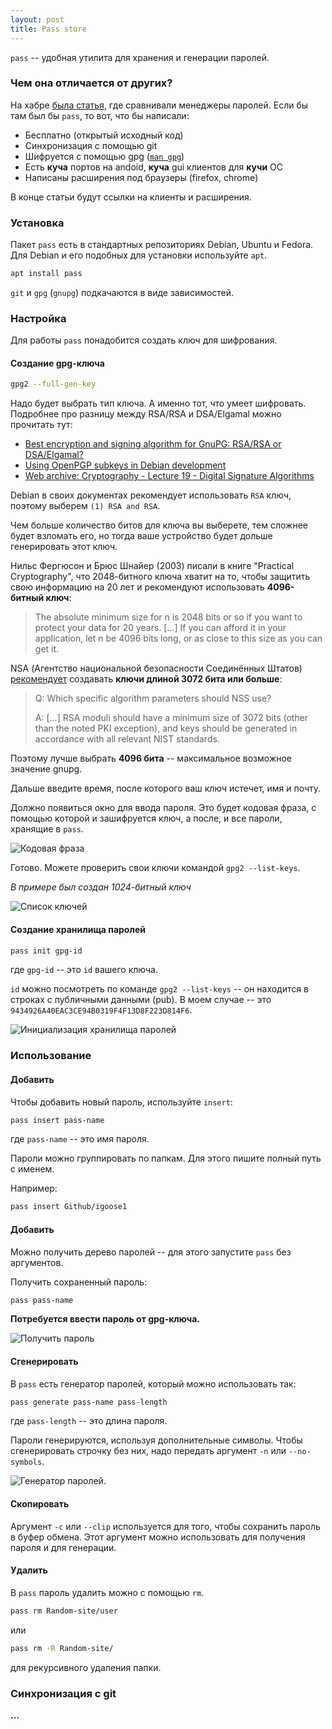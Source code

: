 ```yaml
---
layout: post
title: Pass store
---
```


`pass` -- удобная утилита для хранения и генерации паролей.


### Чем она отличается от других?
На хабре [была статья](https://habr.com/post/125248/), где сравнивали менеджеры паролей.
Если бы там был бы `pass`, то вот, что бы написали:

  * Бесплатно (открытый исходный код)
  * Синхронизация с помощью git
  * Шифруется с помощью gpg ([`man gpg`](https://www.gnupg.org/documentation/manpage.html))
  * Есть **куча** портов на andoid, **куча** gui клиентов для **кучи** ОС
  * Написаны расширения под браузеры (firefox, chrome)

В конце статьи будут ссылки на клиенты и расширения.


### Установка
Пакет `pass` есть в стандартных репозиториях Debian, Ubuntu и Fedora.
Для Debian и его подобных для установки используйте `apt`.
```bash
apt install pass
```

`git` и `gpg` (`gnupg`) подкачаются в виде зависимостей.


### Настройка
Для работы `pass` понадобится создать ключ для шифрования.


#### Создание gpg-ключа
```bash
gpg2 --full-gen-key
```

Надо будет выбрать тип ключа.
А именно тот, что умеет шифровать.
Подробнее про разницу между RSA/RSA и DSA/Elgamal можно прочитать тут:
  * [Best encryption and signing algorithm for GnuPG: RSA/RSA or DSA/Elgamal?](https://superuser.com/a/541162)
  * [Using OpenPGP subkeys in Debian development](https://wiki.debian.org/Subkeys?action=show&redirect=subkeys)
  * [Web archive: Cryptography - Lecture 19 - Digital Signature Algorithms](https://web.archive.org/web/20140212143556/http://courses.cs.tamu.edu:80/pooch/665_spring2008/Australian-sec-2006/less19.html)

Debian в своих документах рекомендует использовать `RSA` ключ, поэтому выберем `(1) RSA and RSA`.

Чем больше количество битов для ключа вы выберете, тем сложнее будет взломать его, но тогда ваше устройство будет дольше генерировать этот ключ.

Нильс Фергюсон и Брюс Шнайер (2003) писали в книге "Practical Cryptography", что 2048-битного ключа хватит на то, чтобы защитить свою информацию на 20 лет и рекомендуют использовать **4096-битный ключ**:
> The absolute minimum size for n is 2048 bits or so if you want to protect your data for 20 years. [...] If you can afford it in your application, let n be 4096 bits long, or as close to this size as you can get it. 

NSA (Агентство национальной безопасности Соединённых Штатов) [рекомендует](https://cryptome.org/2016/01/CNSA-Suite-and-Quantum-Computing-FAQ.pdf) создавать **ключи длиной 3072 бита или больше**:
> Q: Which specific algorithm parameters should NSS use?
>
> A: [...] RSA moduli should have a minimum size of 3072 bits (other than the noted PKI exception), and keys should be generated in accordance with all relevant NIST standards.

Поэтому лучше выбрать **4096 бита** -- максимальное возможное значение gnupg.

Дальше введите время, после которого ваш ключ истечет, имя и почту.

Должно появиться окно для ввода пароля.
Это будет кодовая фраза, с помощью которой и зашифруется ключ, а после, и все пароли, хранящие в `pass`.

![Кодовая фраза][pass-phrase]

Готово. Можете проверить свои ключи командой `gpg2 --list-keys`.

*В примере был создан 1024-битный ключ*

![Список ключей][list-keys]


#### Создание хранилища паролей
```bash
pass init gpg-id
```
где `gpg-id` -- это `id` вашего ключа.

`id` можно посмотреть по команде `gpg2 --list-keys` -- он находится в строках с публичными данными (pub).
В моем случае -- это `9434926A40EAC3CE94B0319F4F13D8F223D814F6`.

![Инициализация хранилища паролей][pass-init]


### Использование
#### Добавить
Чтобы добавить новый пароль, используйте `insert`:
```bash
pass insert pass-name
```
где `pass-name` -- это имя пароля.

Пароли можно группировать по папкам. Для этого пишите полный путь с именем.

Например:
```bash
pass insert Github/igoose1
```

#### Добавить
Можно получить дерево паролей -- для этого запустите `pass` без аргументов.

Получить сохраненный пароль:
```bash
pass pass-name
```

**Потребуется ввести пароль от gpg-ключа.**

![Получить пароль][pass-tree]


#### Сгенерировать
В `pass` есть генератор паролей, который можно использовать так:
```bash
pass generate pass-name pass-length
```
где `pass-length` -- это длина пароля.

Пароли генерируются, используя дополнительные символы.
Чтобы сгенерировать строчку без них, надо передать аргумент `-n` или `--no-symbols`.

![Генератор паролей][pass-generate].


#### Скопировать
Аргумент `-c` или `--clip` используется для того, чтобы сохранить пароль в буфер обмена.
Этот аргумент можно использовать для получения пароля и для генерации.


#### Удалить
В `pass` пароль удалить можно с помощью `rm`.
```bash
pass rm Random-site/user
```
или
```bash
pass rm -R Random-site/
```
для рекурсивного удаления папки.

### Синхронизация с git

**...**



[pass-phrase]: https://github.com/igoose1/igoose1.github.io/raw/master/images/pass-store/passphrase.png
[list-keys]: https://github.com/igoose1/igoose1.github.io/raw/master/images/pass-store/list-keys.png
[pass-init]: https://github.com/igoose1/igoose1.github.io/raw/master/images/pass-store/pass-init.png
[pass-tree]: https://github.com/igoose1/igoose1.github.io/raw/master/images/pass-store/pass-tree.png
[pass-generate]: https://github.com/igoose1/igoose1.github.io/raw/master/images/pass-store/pass-generate.png
[android-password-store]: https://github.com/igoose1/igoose1.github.io/raw/master/images/pass-store/android-password-store.png
[android-password-store-menu]: https://github.com/igoose1/igoose1.github.io/raw/master/images/pass-store/android-password-store-menu.png
